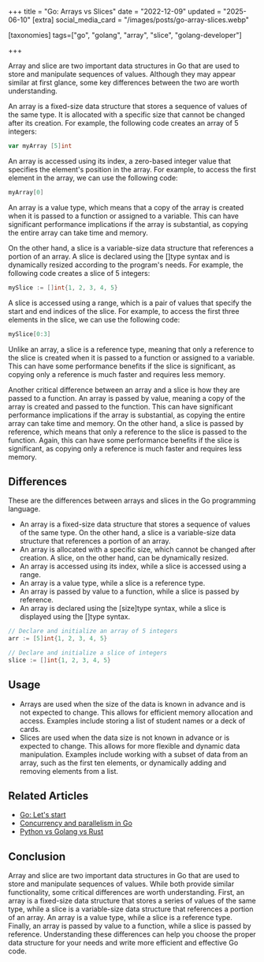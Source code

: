 +++
title = "Go: Arrays vs Slices"
date = "2022-12-09"
updated = "2025-06-10"
[extra]
social_media_card = "/images/posts/go-array-slices.webp"

[taxonomies]
tags=["go", "golang", "array", "slice", "golang-developer"]

+++

Array and slice are two important data structures in Go that are used to store and manipulate sequences of values. Although they may appear similar at first glance, some key differences between the two are worth understanding.

An array is a fixed-size data structure that stores a sequence of values of the same type. It is allocated with a specific size that cannot be changed after its creation. For example, the following code creates an array of 5 integers:

```go
var myArray [5]int
```

An array is accessed using its index, a zero-based integer value that specifies the element's position in the array. For example, to access the first element in the array, we can use the following code:

```go
myArray[0]
```

An array is a value type, which means that a copy of the array is created when it is passed to a function or assigned to a variable. This can have significant performance implications if the array is substantial, as copying the entire array can take time and memory.

On the other hand, a slice is a variable-size data structure that references a portion of an array. A slice is declared using the \[\]type syntax and is dynamically resized according to the program's needs. For example, the following code creates a slice of 5 integers:

```go
mySlice := []int{1, 2, 3, 4, 5}
```

A slice is accessed using a range, which is a pair of values that specify the start and end indices of the slice. For example, to access the first three elements in the slice, we can use the following code:

```go
mySlice[0:3]
```

Unlike an array, a slice is a reference type, meaning that only a reference to the slice is created when it is passed to a function or assigned to a variable. This can have some performance benefits if the slice is significant, as copying only a reference is much faster and requires less memory.

Another critical difference between an array and a slice is how they are passed to a function. An array is passed by value, meaning a copy of the array is created and passed to the function. This can have significant performance implications if the array is substantial, as copying the entire array can take time and memory. On the other hand, a slice is passed by reference, which means that only a reference to the slice is passed to the function. Again, this can have some performance benefits if the slice is significant, as copying only a reference is much faster and requires less memory.

## Differences

These are the differences between arrays and slices in the Go programming language.

- An array is a fixed-size data structure that stores a sequence of values of the same type. On the other hand, a slice is a variable-size data structure that references a portion of an array.
- An array is allocated with a specific size, which cannot be changed after creation. A slice, on the other hand, can be dynamically resized.
- An array is accessed using its index, while a slice is accessed using a range.
- An array is a value type, while a slice is a reference type.
- An array is passed by value to a function, while a slice is passed by reference.
- An array is declared using the \[size\]type syntax, while a slice is displayed using the \[\]type syntax.

```go
// Declare and initialize an array of 5 integers
arr := [5]int{1, 2, 3, 4, 5}
```

```go
// Declare and initialize a slice of integers
slice := []int{1, 2, 3, 4, 5}
```

## Usage

- Arrays are used when the size of the data is known in advance and is not expected to change. This allows for efficient memory allocation and access. Examples include storing a list of student names or a deck of cards.
- Slices are used when the data size is not known in advance or is expected to change. This allows for more flexible and dynamic data manipulation. Examples include working with a subset of data from an array, such as the first ten elements, or dynamically adding and removing elements from a list.

## Related Articles
- [Go: Let's start](/blog/go-lets-start)
- [Concurrency and parallelism in Go](/blog/concurrency-and-parallelism-in-go)
- [Python vs Golang vs Rust](/blog/python-vs-golang-vs-rust)

## Conclusion

Array and slice are two important data structures in Go that are used to store and manipulate sequences of values. While both provide similar functionality, some critical differences are worth understanding. First, an array is a fixed-size data structure that stores a series of values of the same type, while a slice is a variable-size data structure that references a portion of an array. An array is a value type, while a slice is a reference type. Finally, an array is passed by value to a function, while a slice is passed by reference. Understanding these differences can help you choose the proper data structure for your needs and write more efficient and effective Go code.

